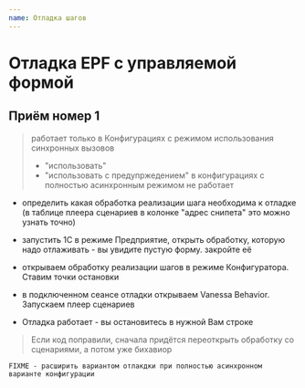 ```yaml
---
name: Отладка шагов
---
```


# Отладка EPF с управляемой формой

## Приём номер 1

>работает только в Конфигурациях с режимом использования синхронных вызовов 
> * "использовать"
> * "использовать с предупржедением"
>в конфигурациях с полностью асинхронным режимом не работает

* определить какая обработка реализации шага необходима к отладке (в таблице плеера сценариев в колонке "адрес снипета" это можно узнать точно)

* запустить 1С в режиме Предприятие, открыть обработку, которую надо отлаживать - вы увидите пустую форму. закройте её

* открываем обработку реализации шагов в режиме Конфигуратора. Ставим точки остановки

*  в подключенном сеансе отладки открываем Vanessa Behavior. Запускаем плеер сценариев

*   Отладка работает - вы остановитесь в нужной Вам строке

>Если код поправили, сначала придётся переоткрыть обработку со сценариями, а потом уже бихавиор

```
FIXME - расширить вариантом отлакдки при полностью асинхронном варианте конфигурации
```

